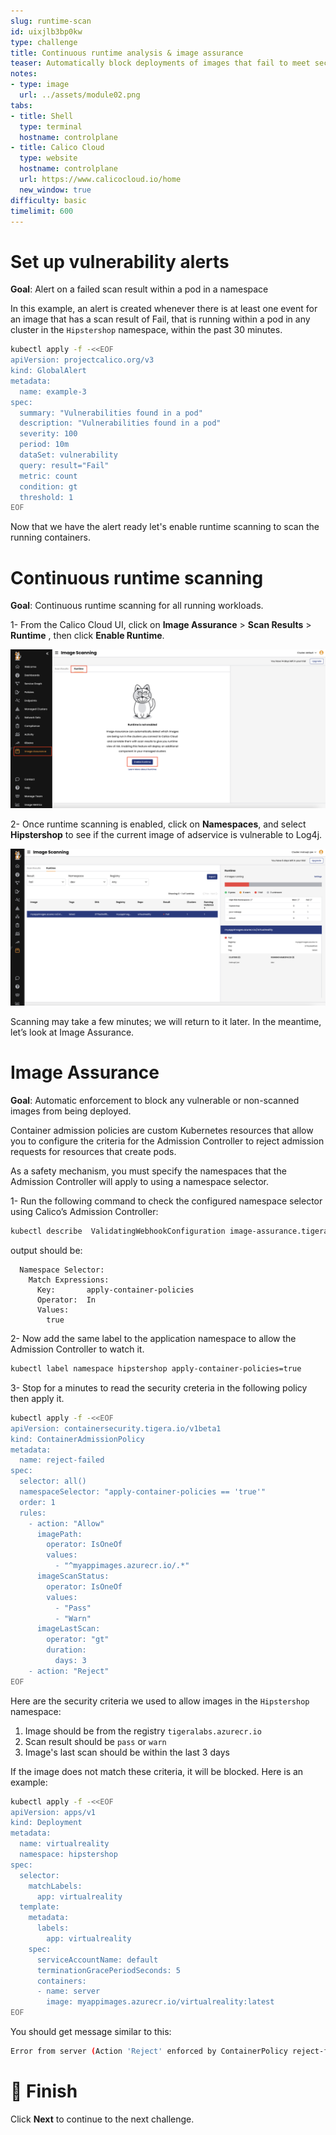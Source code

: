 ```yaml
---
slug: runtime-scan
id: uixjlb3bp0kw
type: challenge
title: Continuous runtime analysis & image assurance
teaser: Automatically block deployments of images that fail to meet security requirements.
notes:
- type: image
  url: ../assets/module02.png
tabs:
- title: Shell
  type: terminal
  hostname: controlplane
- title: Calico Cloud
  type: website
  hostname: controlplane
  url: https://www.calicocloud.io/home
  new_window: true
difficulty: basic
timelimit: 600
---
```


Set up vulnerability alerts
==================

**Goal**: Alert on a failed scan result within a pod in a namespace

In this example, an alert is created whenever there is at least one event for an image that has a scan result of Fail, that is running within a pod in any cluster in the `Hipstershop` namespace, within the past 30 minutes.

```bash
kubectl apply -f -<<EOF
apiVersion: projectcalico.org/v3
kind: GlobalAlert
metadata:
  name: example-3
spec:
  summary: "Vulnerabilities found in a pod"
  description: "Vulnerabilities found in a pod"
  severity: 100
  period: 10m
  dataSet: vulnerability
  query: result="Fail"
  metric: count
  condition: gt
  threshold: 1
EOF
```

Now that we have the alert ready let's enable runtime scanning to scan the running containers.

Continuous runtime scanning
==================

**Goal**:  Continuous runtime scanning for all running workloads.

1- From the Calico Cloud UI, click on **Image Assurance** > **Scan Results** > **Runtime** , then click **Enable Runtime**.

![Image Description](../assets/03-enable-runtime-scanning.png)

2- Once runtime scanning is enabled, click on **Namespaces**, and select **Hipstershop** to see if the current image of adservice is vulnerable to Log4j.

![Image Description](../assets/runtime-scan.png)

Scanning may take a few minutes; we will return to it later. In the meantime, let’s look at Image Assurance.

Image Assurance
=================

**Goal**: Automatic enforcement to block any vulnerable or non-scanned images from being deployed.

Container admission policies are custom Kubernetes resources that allow you to configure the criteria for the Admission Controller to reject admission requests for resources that create pods.

As a safety mechanism, you must specify the namespaces that the Admission Controller will apply to using a namespace selector.

1- Run the following command to check the configured namespace selector using Calico’s Admission Controller:

```bash
kubectl describe  ValidatingWebhookConfiguration image-assurance.tigera.io | grep -A 5 "Namespace Selector"
```

output should be:

```
  Namespace Selector:
    Match Expressions:
      Key:       apply-container-policies
      Operator:  In
      Values:
        true
```

2- Now add the same label to the application namespace to allow the Admission Controller to watch it.

```bash
kubectl label namespace hipstershop apply-container-policies=true
```

3- Stop for a minutes to read the security creteria in the following policy then apply it.

```bash
kubectl apply -f -<<EOF
apiVersion: containersecurity.tigera.io/v1beta1
kind: ContainerAdmissionPolicy
metadata:
  name: reject-failed
spec:
  selector: all()
  namespaceSelector: "apply-container-policies == 'true'"
  order: 1
  rules:
    - action: "Allow"
      imagePath:
        operator: IsOneOf
        values:
          - "^myappimages.azurecr.io/.*"
      imageScanStatus:
        operator: IsOneOf
        values:
          - "Pass"
          - "Warn"
      imageLastScan:
        operator: "gt"
        duration:
          days: 3
    - action: "Reject"
EOF
```

Here are the security criteria we used to allow images in the `Hipstershop` namespace:
1. Image should be from the registry `tigeralabs.azurecr.io`
2. Scan result should be `pass` or `warn`
3. Image's last scan should be within the last 3 days

If the image does not match these criteria, it will be blocked. Here is an example:

```bash
kubectl apply -f -<<EOF
apiVersion: apps/v1
kind: Deployment
metadata:
  name: virtualreality
  namespace: hipstershop
spec:
  selector:
    matchLabels:
      app: virtualreality
  template:
    metadata:
      labels:
        app: virtualreality
    spec:
      serviceAccountName: default
      terminationGracePeriodSeconds: 5
      containers:
      - name: server
        image: myappimages.azurecr.io/virtualreality:latest
EOF
```

You should get message similar to this:

```bash
Error from server (Action 'Reject' enforced by ContainerPolicy reject-failed rule index 1): error when creating "STDIN": admission webhook "image-assurance.tigera.io" denied the request: Action 'Reject' enforced by ContainerPolicy reject-failed rule index 1
```

🏁 Finish
============
Click **Next** to continue to the next challenge.